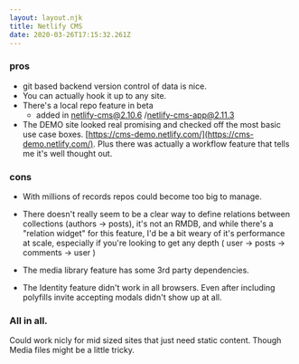 ```yaml
---
layout: layout.njk
title: Netlify CMS
date: 2020-03-26T17:15:32.261Z
---
```

### pros

- git based backend version control of data is nice.
- You can actually hook it up to any site.
- There's a local repo feature in beta
    - added in netlify-cms@2.10.6 /netlify-cms-app@2.11.3
- The DEMO site looked real promising and checked off the most basic use case boxes. [https://cms-demo.netlify.com/](https://cms-demo.netlify.com/). Plus there was actually a workflow feature that tells me it's well thought out.

### cons

- With millions of records repos could become too big to manage.
- There doesn't really seem to be a clear way to define relations between collections (authors -> posts), it's not an RMDB, and while there's a "relation widget" for this feature, I'd be a bit weary of it's performance at scale, especially if you're looking to get any depth ( user -> posts -> comments -> user )

- The media library feature has some 3rd party dependencies.

- The Identity feature didn't work in all browsers. Even after including polyfills invite accepting modals didn't show up at all.

### All in all.
Could work nicly for mid sized sites that just need static content. Though Media files might be a little tricky.
